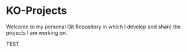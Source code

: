 # KO-Projects

Welcome to my personal Git Repository in which I develop and share the projects I am working on.

TEST
